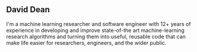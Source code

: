 ## David Dean

I'm a machine learning researcher and software engineer with 12+ years of experience in developing and
improve state-of-the art machine-learning research algorithms and turning them
into useful, reusable code that can make life easier for researchers, engineers,
and the wider public.

